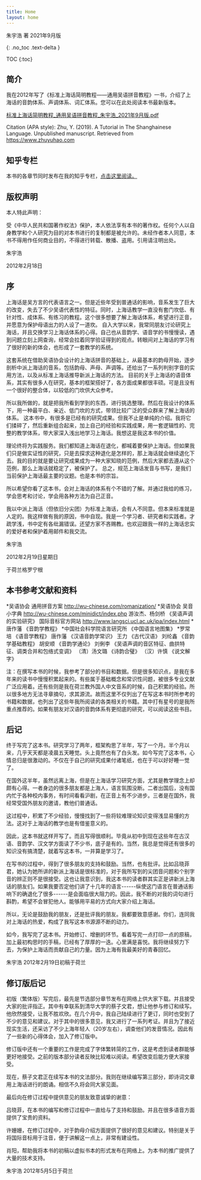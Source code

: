 ```yaml
---
title: Home
layout: home
---
```


朱宇浩 著
2021年9月版

{: .no_toc .text-delta }

TOC {:toc}

## 简介

我在2012年写了《标准上海话简明教程——通用吴语拼音教程》一书，介绍了上海话的音韵体系、声调体系、词汇体系。您可以在此处阅读本书最新版本。

[标准上海话简明教程_通用吴语拼音教程_朱宇浩_2021年9月版.pdf](https://github.com/forFudan/shanghainese-tutorial/blob/main/%E6%A0%87%E5%87%86%E4%B8%8A%E6%B5%B7%E8%AF%9D%E7%AE%80%E6%98%8E%E6%95%99%E7%A8%8B_%E9%80%9A%E7%94%A8%E5%90%B4%E8%AF%AD%E6%8B%BC%E9%9F%B3%E6%95%99%E7%A8%8B_%E6%9C%B1%E5%AE%87%E6%B5%A9_2021%E5%B9%B49%E6%9C%88%E7%89%88.pdf)

Citation (APA style): Zhu, Y. (2019). A Tutorial in The Shanghainese Language. Unpublished manuscript. Retrieved from https://www.zhuyuhao.com

## 知乎专栏

本书的各章节同时发布在我的知乎专栏，[点击这里阅读。](https://www.zhihu.com/column/c_1621352649865043968)

## 版权声明

本人特此声明：

受《中华人民共和国著作权法》保护，本人依法享有本书的著作权。任何个人以自身教学和个人研究为目的对本书进行的复制都是被允许的。未经作者本人同意，本书不得用作任何商业目的，不得进行转载、散播、盗用。引用请注明出处。

朱宇浩

2012年2月18日

## 序

上海话是吴方言的代表语言之一。但是近些年受到普通话的影响，音系发生了巨大的改变，失去了不少吴语代表性的特征。同时，上海话教学一直没有套门坎低、有针对性、成体系、有练习的教程。这个很多想要了解上海话体系，希望进行正音，并愿意为保护母语出力的人设了一道坎。
自入大学以来，我常同朋友讨论研究上海话，并且交换学习上海话体系的心得。自己也从音韵学、语音学的书慢慢读，遇到问题立刻上网查询，经常会拉着同学验证得到的观点。转眼间对上海话的学习有了很好的新的体会，也形成了一套教学的系统。

这套系统在借助吴语协会设计的上海话拼音的基础上，从最基本的韵母开始，逐步剖析中派上海话的音系，包括韵母、声母、声调等。还给出了一系列判别字音的实用方法，以及从标准上海话推导新派上海话的方法。
目前的关于上海话的语音体系，其实有很多人在研究，基本的框架搭好了，各方面成果都很丰硕。可是且没有一个很好的整合体，以较低的门坎供大众参考。

所以我所做的，就是把我所看到学到的东西，进行挑选整理。然后在我设计的体系下，用一种最平白、亲近、低门坎的方式，带领比较广泛的受众群来了解上海话的体系。
这本书中，有很多是已经有的研究成果。但我不止是单纯的介绍。我将它们揉碎了，然后重新组合起来，加上自己的经验和实践成果，用一套逻辑性的、完整的教学体系，带大家深入浅出地学习上海话。我想这是我这本书的价值。

理论终将为实践服务。我们都知道上海话在退化，都喊着要保护上海话。但如果我们只是做实证性的研究，只是去探求这种退化是怎样的，那上海话就会继续退化下去。我的目的就是要让研究成果成为一种大家知晓的范例，然后大家都去遵从这个范例，那么上海话就稳定了，被保护了。
总之，规范上海话发音与书写，是我们当前保护上海话最主要的议题。也是本书的宗旨。

所以希望你看了这本书，会对上海话的体系有个不错的了解。并通过我给的练习，学会思考和讨论，学会用各种方法为自己正音。

我以中派上海话（但依旧分尖团）为标准上海话，会有人不同意。但本来标准就是人定的。我这样做有我的原因，书中自现。我是一个学习者、研究者和实践者。才疏学浅，书中定有各纰漏错误。还望方家不吝赐教。也欢迎跟我一样的上海话忠实的爱好者和保护着用邮件和我交流。

朱宇浩

2012年2月19日星期日

于荷兰格罗宁根

## 本书参考文献和资料

*吴语协会 通用拼音方案 http://wu-chinese.com/romanization/
*吴语协会 吴音小字典 http://wu-chinese.com/minidict/index.php
游汝杰、杨剑桥 《吴语声调的实验研究》
国际音标官方网站 http://www.langsci.ucl.ac.uk/ipa/index.html
*唐作藩 《音韵学教程》
*中国社会科学院语言研究所 《中国语言地图集》
*罗常培 《语音学教程》
唐作藩 《汉语音韵学常识》
王力 《古代汉语》
刘纶鑫 《音韵学基础教程》
胡安顺 《音韵学通论》
刘俐李 《吴语声调的音区特征、曲拱特征、调类合并和包络式变调》
（清）汤文璐 《诗韵合璧》
（汉）许慎 《说文解字》

注：在撰写本书的时候，我参考了部分的书目和数据。但是很多知识点，是我在多年来的读书中慢慢积累起来的。有些属于基础概念和常识性问题，被很多专业文献广泛应用着。还有些则是我在荷兰教外国人中文音系的时候，自己积累的经验。所以很多地方无法寻章摘句，求其源流。故而这里不仅列出了在写这本书时所参考的书籍和数据，也列出了这些年我所阅读的各类相关的书籍。其中打有星号的是我所重点推荐的。如果有朋友对汉语的音韵体系有更彻底的研究，可以阅读这些书目。

## 后记

终于写完了这本书。研究学习了两年，框架构思了半年，写了一个月。半个月以来，几乎天天都是凌晨五天睡觉。头上竟然也有了白头发。如今写完了这本书，心情总归是很激动的。不仅在于自己的研究成果付诸笔纸，也在于可以好好睡一觉了。

在国外这半年，虽然远离上海，但是在上海话学习研究方面，尤其是教学理念上却颇有心得。一者身边的很多朋友都是上海人，语言氛围没断。二者出国后，没有国内忙于各种校内事务，有时间看看沪剧，在正音上有不少进步。三者是在国外，我经常受国外朋友的邀请，教他们普通话。

这过程中，积累了不少经验，慢慢找到了一些将较难理论知识变得浅显易懂的方法。这对于上海话的教学也是有借鉴意义的。

因此，这本书就这样开写了。而且写得很顺利。毕竟从初中到现在这些年在古汉语、音韵学、汉文学方面读了不少书，底子是有的。当然，我总是觉得还有很多的知识没有搞清楚，就着写这本书，一并算是学习了。

在写书的过程中，得到了很多朋友的支持和鼓励。当然，也有批评。比如吕晓菲君，她认为她所讲的新派上海话是很标准的，对于我所写到的尖团音问题和个别字音的辨正则不是很接受。这也让我意识到，我这本书的读者群其实正是讲新派上海话的朋友们。如果我要否定他们讲了十几年的语言------纵使这门语言在普通话影响下的确退化了很多------是会面临很大阻力的。因此，我不断的对我的词句进行斟酌，希望不会冒犯他人。能够用平易的方式向大家介绍上海话。

所以，无论是鼓励我的朋友，还是批评我的朋友。我都要致意感谢。你们，连同我对上海话的热爱，构成了我写这本书源源不断的动力。

如今，我写完了这本书。开始修订、增删的环节。看着写完一点打印一点的原稿，加上最初构思时的手稿，已经有了厚厚的一迭。心里满是喜悦。我将继续努力下去，为保护上海话而贡献自己的力量。因为上海有我最美好的青春回忆。

朱宇浩
2012年2月19日初稿于荷兰

## 修订版后记

初版（繁体版）写完后，最先是节选部分章节发布在网络上供大家下载。并且接受大家的批评指正。其中有幸联系到清华大学的蔡子文君，想让他参与修订和续写。他欣然接受，让我不胜欢欣。在几个月中，我自己陆续进行了更订，同时也受到了不少的意见和建议。对于其中的很多意见，我又进行了一系列考证。并且为了接近现实生活，还采访了不少上海年轻人（20岁左右），调查他们的发音情况。因此有了一些新的心得体会，加入了修订版中。

修订版中还有一个重要的工作是完成了字体繁转简的工作，这是考虑到读者群能够更好地接受。之前的版本部分读者反映比较难以阅读。希望改变后能方便大家接受。

现在，蔡子文君正在续写本书的文法部分。我则在继续编写第三部分，即诗词文章用上海话进行的朗诵。相信不久将会同大家见面。

最后向在修订过程中提供意见的朋友致意诚挚的谢意：

吕晓菲，在本书的编写和修订过程中一直给与了支持和鼓励。并且在很多语音方面提供了宝贵的资料。

许姗姗，在修订过程中，对于韵母介绍方面提供了很好的意见和建议。特别是关于将国际音标用于注音，便于讲解这一点上，非常有建设性。

肖阳，帮助我将本书的初稿以虚拟书本的形式发布在网络上。为本书的推广提供了大量的技术支持。

朱宇浩
2012年5月5日于荷兰

